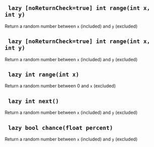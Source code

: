 ## ` lazy [noReturnCheck=true] int range(int x, int y)`
Return a random number between `x` (included) and `y` (excluded)

## ` lazy [noReturnCheck=true] int range(int x, int y)`
Return a random number between `x` (included) and `y` (excluded)

## ` lazy int range(int x)`
Return a random number between 0 and `x` (excluded)

## ` lazy int next()`
Return a random number between `x` (included) and `y` (excluded)

## ` lazy bool chance(float percent)`
Return a random number between `x` (included) and `y` (excluded)


